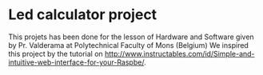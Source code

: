 # Led calculator project
This projets has been done for the lesson of Hardware and Software given by Pr. Valderama at Polytechnical Faculty of Mons (Belgium)
We inspired this project by the tutorial on http://www.instructables.com/id/Simple-and-intuitive-web-interface-for-your-Raspbe/.
